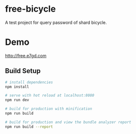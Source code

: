 # free-bicycle
A test project for query password of shard bicycle.

# Demo
http://free.e7gd.com

## Build Setup

``` bash
# install dependencies
npm install

# serve with hot reload at localhost:8080
npm run dev

# build for production with minification
npm run build

# build for production and view the bundle analyzer report
npm run build --report
```